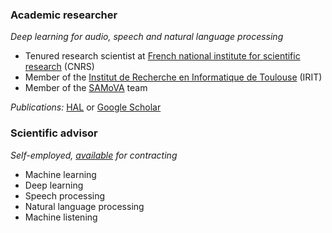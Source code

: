 ### Academic researcher 

*Deep learning for audio, speech and natural language processing*

* Tenured research scientist at [French national institute for scientific research](https://www.cnrs.fr) (CNRS)
* Member of the [Institut de Recherche en Informatique de Toulouse](https://www.irit.fr) (IRIT)
* Member of the [SAMoVA](https://www.irit.fr/SAMOVA/) team

*Publications:* [HAL](https://cv.archives-ouvertes.fr/hbredin) or [Google Scholar](https://scholar.google.com/citations?user=obEwWjZOI0cC) 

### Scientific advisor 

*Self-employed, [available](mailto:herve@niderb.fr) for contracting*

* Machine learning
* Deep learning
* Speech processing
* Natural language processing
* Machine listening

